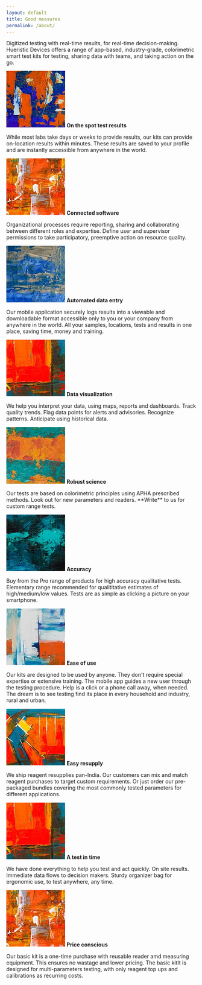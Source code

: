 ```yaml
---
layout: default
title: Good measures
permalink: /about/
---
```



Digitized testing with real-time results, for real-time decision-making. Hueristic Devices offers a range of app-based, industry-grade, colorimetric smart test kits for testing, sharing data with teams, and taking action on the go. 


<div class="container">
  <div class="row">
    <div class="col-sm">
        <img class="d-block home-image" src="/images/assets/home_image_1.jpg" alt="HD Product">
      <strong>On the spot test results</strong>
      <p>While most labs take days or weeks to provide results, our kits can provide on-location results within minutes. These results are saved to your profile and are instantly accessible from anywhere in the world.</p>
    </div>
    <div class="col-sm">
        <img class="d-block home-image" src="/images/assets/home_image_2.jpg" alt="HD Product">
     <strong>Connected software</strong>
      <p>Organizational processes require reporting, sharing and collaborating between different roles and expertise. Define user and supervisor permissions to take participatory, preemptive action on resource quality.</p>
    </div>
  </div>
  <div class="row">
    <div class="col-sm">
        <img class="d-block home-image" src="/images/assets/home_image_3.jpg" alt="HD Product">
     <strong>Automated data entry</strong>
      <p>Our mobile application securely logs  results into a viewable and downloadable format accessible only to you or your company from anywhere in the world. All your samples, locations, tests and results in one place, saving time, money and training.</p>
    </div>
    <div class="col-sm">
        <img class="d-block home-image" src="/images/assets/home_image_4.jpg" alt="HD Product">
     <strong>Data visualization</strong>
        <p>We help you interpret your data, using maps, reports and dashboards. Track quality trends. Flag data points for alerts and advisories. Recognize patterns. Anticipate using historical data.</p>
    </div>
  </div>
   <div class="row">
    <div class="col-sm">
        <img class="d-block home-image" src="/images/assets/home_image_5.jpg" alt="HD Product">
     <strong>Robust science</strong>
        <p>Our tests are based on colorimetric principles using APHA prescribed methods. Look out for new parameters and readers. **Write** to us for custom range tests.</p>
    </div>
    <div class="col-sm">
        <img class="d-block home-image" src="/images/assets/home_image_6.jpg" alt="HD Product">
     <strong>Accuracy</strong>
        <p>Buy from the Pro range of products for high accuracy qualitative tests. Elementary range recommended for qualititative estimates of high/medium/low values. Tests are as simple as clicking a picture on your smartphone.</p>
    </div>
  </div>
   <div class="row">
    <div class="col-sm">
        <img class="d-block home-image" src="/images/assets/home_image_7.jpg" alt="HD Product">
     <strong>Ease of use</strong>
        <p>Our kits are designed to be used by anyone. They  don't require special expertise or extensive training. The mobile app guides a new user through the testing procedure. Help is a click or a phone call away, when needed. The dream is to see testing find its place in every household and industry, rural and urban.</p>
    </div>
    <div class="col-sm">
        <img class="d-block home-image" src="/images/assets/home_image_8.jpg" alt="HD Product">
     <strong>Easy resupply</strong>
        <p>We ship reagent resupplies pan-India. Our customers can mix and match reagent purchases to target custom requirements. Or just order our pre-packaged bundles covering the most commonly tested parameters for different applications.</p>
    </div>
  </div>
   <div class="row">
    <div class="col-sm">
        <img class="d-block home-image" src="/images/assets/home_image_4.jpg" alt="HD Product">
     <strong>A test in time</strong>
        <p>We have done everything to help you test and act quickly. On site results. Immediate data flows to decision makers. Sturdy organizer bag for ergonomic use, to test anywhere, any time.</p>
    </div>
    <div class="col-sm">
        <img class="d-block home-image" src="/images/assets/home_image_2.jpg" alt="HD Product">
     <strong>Price conscious</strong>
          <p>Our basic kit is a one-time purchase with reusable reader amd measuring equipment. This ensures no wastage and lower pricing. The basic kitIt is designed for multi-parameters testing, with only reagent top ups and calibrations as recurring costs.</p>
    </div>
  </div>
</div>


